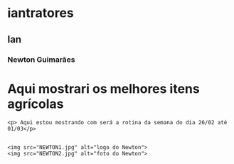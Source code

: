 # iantratores
## Ian
### Newton Guimarães
<!DOCTYPE html>
<html lang="en">
<head>
    <meta charset="UTF-8">
    <meta name="viewport" content="width=device-width, initial-scale=1.0">
    <link rel="shortcut icon" href="ICONE.ico" type="Aula-03/ICONE">
    <title></title>
</head>
<body>
    <h1>Aqui mostrari os melhores itens agrícolas</h1>
    
    <p> Aqui estou mostrando com será a rotina da semana do dia 26/02 até 01/03</p>
    
    
    <img src="NEWTON1.jpg" alt="logo do Newton">
    <img src="NEWTON2.jpg" alt="foto do Newton"> 
    
    
        
    
</body>
</html>
